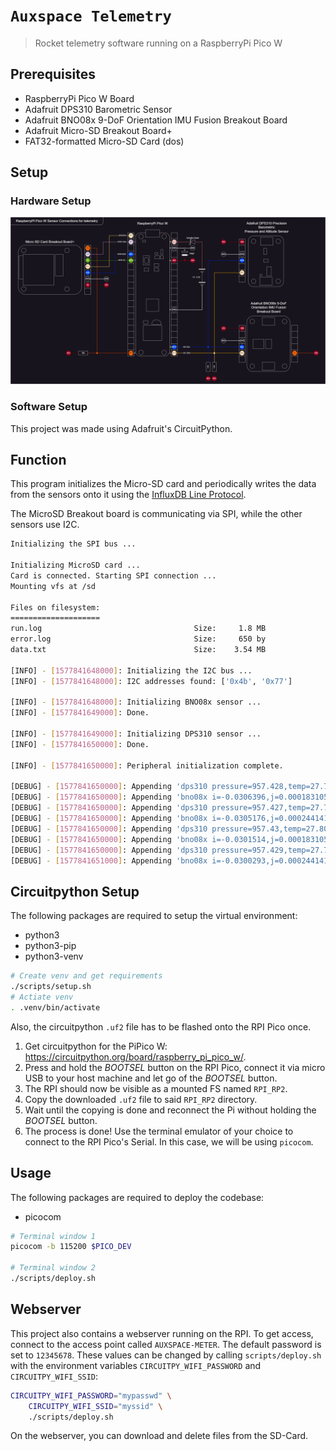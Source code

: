 # `Auxspace Telemetry`

> Rocket telemetry software running on a RaspberryPi Pico W

## Prerequisites

* RaspberryPi Pico W Board
* Adafruit DPS310 Barometric Sensor
* Adafruit BNO08x 9-DoF Orientation IMU Fusion Breakout Board
* Adafruit Micro-SD Breakout Board+
* FAT32-formatted Micro-SD Card (dos)

## Setup

### Hardware Setup

![hardware setup](/doc/img/RPIpicow-tele.drawio.png)

### Software Setup

This project was made using Adafruit's CircuitPython.

## Function

This program initializes the Micro-SD card and periodically writes
the data from the sensors onto it using the
[InfluxDB Line Protocol](https://docs.influxdata.com/influxdb/cloud/reference/syntax/line-protocol/).

The MicroSD Breakout board is communicating via SPI, while the other sensors
use I2C.

```bash
Initializing the SPI bus ...

Initializing MicroSD card ...
Card is connected. Starting SPI connection ...
Mounting vfs at /sd

Files on filesystem:
====================
run.log                                  Size:     1.8 MB
error.log                                Size:     650 by
data.txt                                 Size:    3.54 MB

[INFO] - [1577841648000]: Initializing the I2C bus ...
[INFO] - [1577841648000]: I2C addresses found: ['0x4b', '0x77']

[INFO] - [1577841648000]: Initializing BNO08x sensor ...
[INFO] - [1577841649000]: Done.

[INFO] - [1577841649000]: Initializing DPS310 sensor ...
[INFO] - [1577841650000]: Done.

[INFO] - [1577841650000]: Peripheral initialization complete.

[DEBUG] - [1577841650000]: Appending 'dps310 pressure=957.428,temp=27.7834 1577841650000' to /sd/data.txt
[DEBUG] - [1577841650000]: Appending 'bno08x i=-0.0306396,j=0.000183105,k=0.999512,real=-0.00793457 1577841650000' to /sd/data.txt
[DEBUG] - [1577841650000]: Appending 'dps310 pressure=957.427,temp=27.7976 1577841650000' to /sd/data.txt
[DEBUG] - [1577841650000]: Appending 'bno08x i=-0.0305176,j=0.000244141,k=0.999512,real=-0.00787354 1577841650000' to /sd/data.txt
[DEBUG] - [1577841650000]: Appending 'dps310 pressure=957.43,temp=27.8033 1577841650000' to /sd/data.txt
[DEBUG] - [1577841650000]: Appending 'bno08x i=-0.0301514,j=0.000183105,k=0.999512,real=-0.00793457 1577841650000' to /sd/data.txt
[DEBUG] - [1577841650000]: Appending 'dps310 pressure=957.429,temp=27.7945 1577841650000' to /sd/data.txt
[DEBUG] - [1577841651000]: Appending 'bno08x i=-0.0300293,j=0.000244141,k=0.999512,real=-0.00793457 1577841651000' to /sd/data.txt
```

## Circuitpython Setup

The following packages are required to setup the virtual environment:

- python3
- python3-pip
- python3-venv

```bash
# Create venv and get requirements
./scripts/setup.sh
# Actiate venv
. .venv/bin/activate
```

Also, the circuitpython `.uf2` file has to be flashed onto the RPI Pico once.

1. Get circuitpython for the PiPico W: <https://circuitpython.org/board/raspberry_pi_pico_w/>.
2. Press and hold the *BOOTSEL* button on the RPI Pico, connect it via micro USB to your host
machine and let go of the *BOOTSEL* button.
3. The RPI should now be visible as a mounted FS named `RPI_RP2`.
4. Copy the downloaded `.uf2` file to said `RPI_RP2` directory.
5. Wait until the copying is done and reconnect the Pi without holding the *BOOTSEL* button.
6. The process is done!
Use the terminal emulator of your choice to connect to the RPI Pico's Serial.
In this case, we will be using `picocom`.

## Usage

The following packages are required to deploy the codebase:

- picocom

```bash
# Terminal window 1
picocom -b 115200 $PICO_DEV

# Terminal window 2
./scripts/deploy.sh
```

## Webserver

This project also contains a webserver running on the RPI.
To get access, connect to the access point called `AUXSPACE-METER`.
The default password is set to `12345678`.
These values can be changed by calling `scripts/deploy.sh` with the
environment variables `CIRCUITPY_WIFI_PASSWORD` and `CIRCUITPY_WIFI_SSID`:

```bash
CIRCUITPY_WIFI_PASSWORD="mypasswd" \
    CIRCUITPY_WIFI_SSID="myssid" \
    ./scripts/deploy.sh
```

On the webserver, you can download and delete files from the SD-Card.
